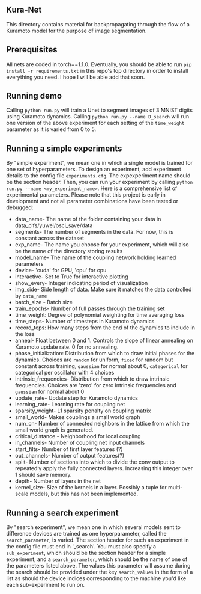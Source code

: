 ## Kura-Net
This directory contains material for backpropagating through the flow of a Kuramoto model for the purpose of image segmentation. 

## Prerequisites
All nets are coded in torch==1.1.0. Eventually, you should be able to run `pip install -r requirements.txt` in this repo's top directory in order to install everything you need. I hope I will be able add that soon.

## Running demo
Calling `python run.py` will train a Unet to segment images of 3 MNIST digits using Kuramoto dynamics. 
Calling `python run.py --name D_search` will run one version of the above experiment for each setting of the `time_weight` parameter as it is varied from 0 to 5.

## Running a simple experiments
By "simple experiment", we mean one in which a single model is trained for one set of hyperparameters. To design an experiment, add experiment details to the config file `experiments.cfg`. The expexperiment name should be the section header. Then, you can run your experiment by calling `python run.py --name <my_experiment_name>`. Here is a comprehensive list of experimental parameters. Please note that this project is early in development and not all parameter combinations have been tested or debugged: 

* data_name- The name of the folder containing your data in data_cifs/yuwei/osci_save/data
* segments- The number of segments in the data. For now, this is constant across the dataset
* exp_name- The name you choose for your experiment, which will also be the name of the directory storing results
* model_name- The name of the coupling network holding learned parameters
* device- 'cuda' for GPU, 'cpu' for cpu
* interactive- Set to True for interactive plotting
* show_every- Integer indicating period of visualization
* img_side- Side length of data. Make sure it matches the data controlled by `data_name`
* batch_size - Batch size
* train_epochs- Number of full passes through the training set
* time_weight: Degree of polynomial weighting for time averaging loss
* time_steps- Number of timesteps in Kuramoto dynamics
* record_teps: How many steps from the end of the dynamics to include in the loss
* anneal- Float between 0 and 1. Controls the slope of linear annealing on Kuramoto update rate. 0 for no annealing.
* phase_initialization: Distribution from which to draw initial phases for the dynamics. Choices are `random` for uniform, `fixed` for random but constant across training, `gaussian` for normal about 0, `categorical` for categorical per oscillator with 4 choices
* intrinsic_frequencies- Distribution from which to draw intrinsic frequencies. Choices are 'zero' for zero intrinsic frequencies and `gaussian` for normal about 0
* update_rate- Update step for Kuramoto dynamics
* learning_rate- Learning rate for coupling net
* sparsity_weight- L1 sparsity penalty on coupling matrix
* small_world- Makes couplings a small world graph
* num_cn- Number of connected neighbors in the lattice from which the small world graph is generated.
* critical_distance - Neighborhood for local coupling
* in_channels- Number of coupling net input channels
* start_filts- Number of first layer features (?)
* out_channels- Number of output features(?)
* split- Number of sections into which to divide the conv output to repeatedly apply the fully connected layers. Increasing this integer over 1 should save memory.
* depth- Number of layers in the net
* kernel_size- Size of the kernels in a layer. Possibly a tuple for multi-scale models, but this has not been implemented.

## Running a search experiment
By "search experiment", we mean one in which several models sent to difference devices are trained as one hyperparameter, called the `search_parameter`, is varied. The section header for such an experiment in the config file must end in '_search'. You must also specify a `sub_experiment`, which should be the section header for a simple experiment, and a `search_parameter`, which should be the name of one of the parameters listed above. The values this parameter will assume during the search should be provided under the key `search_values` in the form of a list as should the device indices corresponding to the machine you'd like each sub-experiment to run on.  
